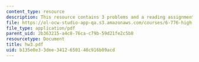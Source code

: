 ```yaml
---
content_type: resource
description: This resource contains 3 problems and a reading assignment.
file: https://ol-ocw-studio-app-qa.s3.amazonaws.com/courses/6-776-high-speed-communication-circuits-spring-2005/b135e0e33dee3412650148c916b09acd_hw3.pdf
file_type: application/pdf
parent_uid: 2b363215-a4c8-76ca-c79b-59d21fe2c5b8
resourcetype: Document
title: hw3.pdf
uid: b135e0e3-3dee-3412-6501-48c916b09acd
---
```

